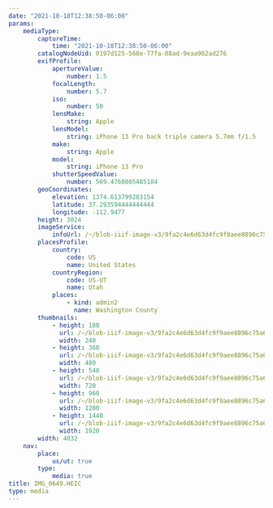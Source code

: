 ```yaml
---
date: "2021-10-18T12:38:50-06:00"
params:
    mediaType:
        captureTime:
            time: "2021-10-18T12:38:50-06:00"
        catalogNodeUid: 0197d125-560e-77fa-88ad-9eaa962ad276
        exifProfile:
            apertureValue:
                number: 1.5
            focalLength:
                number: 5.7
            iso:
                number: 50
            lensMake:
                string: Apple
            lensModel:
                string: iPhone 13 Pro back triple camera 5.7mm f/1.5
            make:
                string: Apple
            model:
                string: iPhone 13 Pro
            shutterSpeedValue:
                number: 569.4760805485184
        geoCoordinates:
            elevation: 1374.613799283154
            latitude: 37.293594444444444
            longitude: -112.9477
        height: 3024
        imageService:
            infoUrl: /~/blob-iiif-image-v3/9fa2c4e6d63d4fc9f9aee8896c75a60bba9d4a99fac48b855aedb730f76c9516/info.json
        placesProfile:
            country:
                code: US
                name: United States
            countryRegion:
                code: US-UT
                name: Utah
            places:
                - kind: admin2
                  name: Washington County
        thumbnails:
            - height: 180
              url: /~/blob-iiif-image-v3/9fa2c4e6d63d4fc9f9aee8896c75a60bba9d4a99fac48b855aedb730f76c9516/full/240%2C180/0/default.jpg
              width: 240
            - height: 360
              url: /~/blob-iiif-image-v3/9fa2c4e6d63d4fc9f9aee8896c75a60bba9d4a99fac48b855aedb730f76c9516/full/480%2C360/0/default.jpg
              width: 480
            - height: 540
              url: /~/blob-iiif-image-v3/9fa2c4e6d63d4fc9f9aee8896c75a60bba9d4a99fac48b855aedb730f76c9516/full/720%2C540/0/default.jpg
              width: 720
            - height: 960
              url: /~/blob-iiif-image-v3/9fa2c4e6d63d4fc9f9aee8896c75a60bba9d4a99fac48b855aedb730f76c9516/full/1280%2C960/0/default.jpg
              width: 1280
            - height: 1440
              url: /~/blob-iiif-image-v3/9fa2c4e6d63d4fc9f9aee8896c75a60bba9d4a99fac48b855aedb730f76c9516/full/1920%2C1440/0/default.jpg
              width: 1920
        width: 4032
    nav:
        place:
            us/ut: true
        type:
            media: true
title: IMG_0649.HEIC
type: media
---
```

